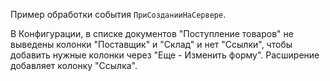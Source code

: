 Пример обработки события `ПриСозданииНаСервере`.

В Конфигурации, в списке документов "Поступление товаров" не выведены колонки "Поставщик" и "Склад" и нет "Ссылки", чтобы добавить нужные колонки через "Еще - Изменить форму". Расширение добавляет колонку "Ссылка".